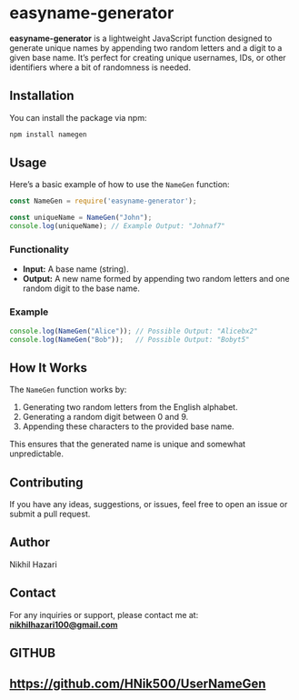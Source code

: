 


# easyname-generator

**easyname-generator** is a lightweight JavaScript function designed to generate unique names by appending two random letters and a digit to a given base name. It’s perfect for creating unique usernames, IDs, or other identifiers where a bit of randomness is needed.

## Installation

You can install the package via npm:

```bash
npm install namegen
```

## Usage

Here’s a basic example of how to use the `NameGen` function:

```javascript
const NameGen = require('easyname-generator');

const uniqueName = NameGen("John");
console.log(uniqueName); // Example Output: "Johnaf7"
```

### Functionality

- **Input:** A base name (string).
- **Output:** A new name formed by appending two random letters and one random digit to the base name.

### Example

```javascript
console.log(NameGen("Alice")); // Possible Output: "Alicebx2"
console.log(NameGen("Bob"));   // Possible Output: "Bobyt5"
```

## How It Works

The `NameGen` function works by:

1. Generating two random letters from the English alphabet.
2. Generating a random digit between 0 and 9.
3. Appending these characters to the provided base name.

This ensures that the generated name is unique and somewhat unpredictable.



## Contributing

If you have any ideas, suggestions, or issues, feel free to open an issue or submit a pull request.

## Author

Nikhil Hazari

## Contact

For any inquiries or support, please contact me at: **nikhilhazari100@gmail.com**

## GITHUB
https://github.com/HNik500/UserNameGen
---
